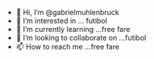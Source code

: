 - 👋 Hi, I’m @gabrielmuhlenbruck
- 👀 I’m interested in ... futibol
- 🌱 I’m currently learning ...free fare
- 💞️ I’m looking to collaborate on ...futibol
- 📫 How to reach me ...free fare

<!---
gabrielmuhlenbruck/gabrielmuhlenbruck is a ✨ special ✨ repository because its `README.md` (this file) appears on your GitHub profile.
You can click the Preview link to take a look at your changes.
--->
